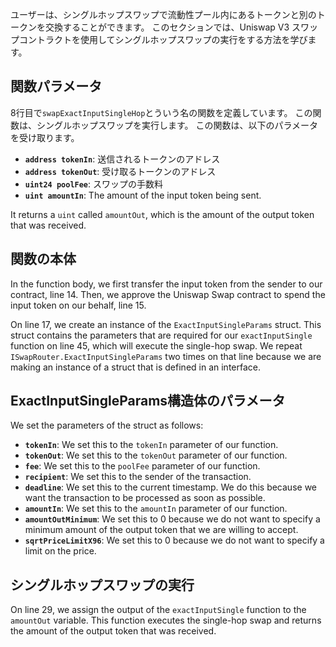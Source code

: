 ユーザーは、シングルホップスワップで流動性プール内にあるトークンと別のトークンを交換することができます。 このセクションでは、Uniswap V3 スワップコントラクトを使用してシングルホップスワップの実行をする方法を学びます。

## 関数パラメータ

8行目で`swapExactInputSingleHop`とういう名の関数を定義しています。 この関数は、シングルホップスワップを実行します。 この関数は、以下のパラメータを受け取ります。

- **`address tokenIn`**: 送信されるトークンのアドレス
- **`address tokenOut`**: 受け取るトークンのアドレス
- **`uint24 poolFee`**: スワップの手数料
- **`uint amountIn`**: The amount of the input token being sent.

It returns a `uint` called `amountOut`, which is the amount of the output token that was received.

## 関数の本体

In the function body, we first transfer the input token from the sender to our contract, line 14.
Then, we approve the Uniswap Swap contract to spend the input token on our behalf, line 15.

On line 17, we create an instance of the `ExactInputSingleParams` struct. This struct contains the parameters that are required for our `exactInputSingle` function on line 45, which will execute the single-hop swap. We repeat `ISwapRouter.ExactInputSingleParams` two times on that line because we are making an instance of a struct that is defined in an interface.

## ExactInputSingleParams構造体のパラメータ

We set the parameters of the struct as follows:

- **`tokenIn`**: We set this to the `tokenIn` parameter of our function.
- **`tokenOut`**: We set this to the `tokenOut` parameter of our function.
- **`fee`**: We set this to the `poolFee` parameter of our function.
- **`recipient`**: We set this to the sender of the transaction.
- **`deadline`**: We set this to the current timestamp. We do this because we want the transaction to be processed as soon as possible.
- **`amountIn`**: We set this to the `amountIn` parameter of our function.
- **`amountOutMinimum`**: We set this to 0 because we do not want to specify a minimum amount of the output token that we are willing to accept.
- **`sqrtPriceLimitX96`**: We set this to 0 because we do not want to specify a limit on the price.

## シングルホップスワップの実行

On line 29, we assign the output of the `exactInputSingle` function to the `amountOut` variable. This function executes the single-hop swap and returns the amount of the output token that was received.
